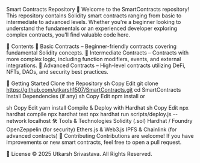 Smart Contracts Repository 🚀
Welcome to the SmartContracts repository! This repository contains Solidity smart contracts ranging from basic to intermediate to advanced levels. Whether you're a beginner looking to understand the fundamentals or an experienced developer exploring complex contracts, you'll find valuable code here.

📌 Contents
🔹 Basic Contracts – Beginner-friendly contracts covering fundamental Solidity concepts.
🔹 Intermediate Contracts – Contracts with more complex logic, including function modifiers, events, and external integrations.
🔹 Advanced Contracts – High-level contracts utilizing DeFi, NFTs, DAOs, and security best practices.

🚀 Getting Started
Clone the Repository
sh
Copy
Edit
git clone https://github.com/utkarsh1507/SmartContracts.git
cd SmartContracts
Install Dependencies (if any)
sh
Copy
Edit
npm install
or

sh
Copy
Edit
yarn install
Compile & Deploy with Hardhat
sh
Copy
Edit
npx hardhat compile
npx hardhat test
npx hardhat run scripts/deploy.js --network localhost
🛠 Tools & Technologies
Solidity (.sol)
Hardhat / Foundry
OpenZeppelin (for security)
Ethers.js & Web3.js
IPFS & Chainlink (for advanced contracts)
🤝 Contributing
Contributions are welcome! If you have improvements or new smart contracts, feel free to open a pull request.

📜 License
© 2025 Utkarsh Srivastava. All Rights Reserved.


